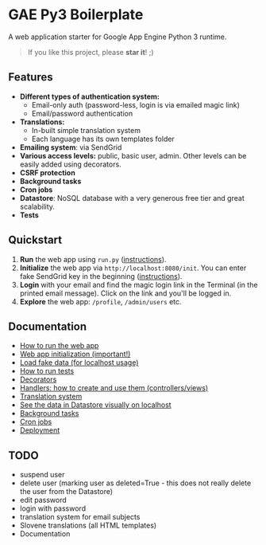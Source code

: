 # GAE Py3 Boilerplate

A web application starter for Google App Engine Python 3 runtime.

> If you like this project, please **star it**! ;) 

## Features

- **Different types of authentication system:**
  - Email-only auth (password-less, login is via emailed magic link)
  - Email/password authentication
- **Translations:**
  - In-built simple translation system
  - Each language has its own templates folder
- **Emailing system**: via SendGrid
- **Various access levels:** public, basic user, admin. Other levels can be easily added using decorators.
- **CSRF protection**
- **Background tasks**
- **Cron jobs**
- **Datastore**: NoSQL database with a very generous free tier and great scalability.
- **Tests**

## Quickstart

1. **Run** the web app using `run.py` ([instructions](docs/run-web-app.md)).
2. **Initialize** the web app via `http://localhost:8080/init`. You can enter fake SendGrid key in the beginning ([instructions](docs/init.md)).
3. **Login** with your email and find the magic login link in the Terminal (in the printed email message). Click on the link and you'll be logged in.
4. **Explore** the web app: `/profile`, `/admin/users` etc.

## Documentation

- [How to run the web app](docs/run-web-app.md)
- [Web app initialization (important!)](docs/init.md)
- [Load fake data (for localhost usage)](docs/load-fake-data.md)
- [How to run tests](docs/tests.md)
- [Decorators]()
- [Handlers: how to create and use them (controllers/views)](docs/handlers.md)
- [Translation system](docs/translations.md)
- [See the data in Datastore visually on localhost](docs/datastore-visually-localhost.md)
- [Background tasks](docs/background-tasks.md)
- [Cron jobs](docs/cron-jobs.md)
- [Deployment](docs/deployment.md)

## TODO

- suspend user
- delete user (marking user as deleted=True - this does not really delete the user from the Datastore)
- edit password
- login with password
- translation system for email subjects
- Slovene translations (all HTML templates)
- Documentation
